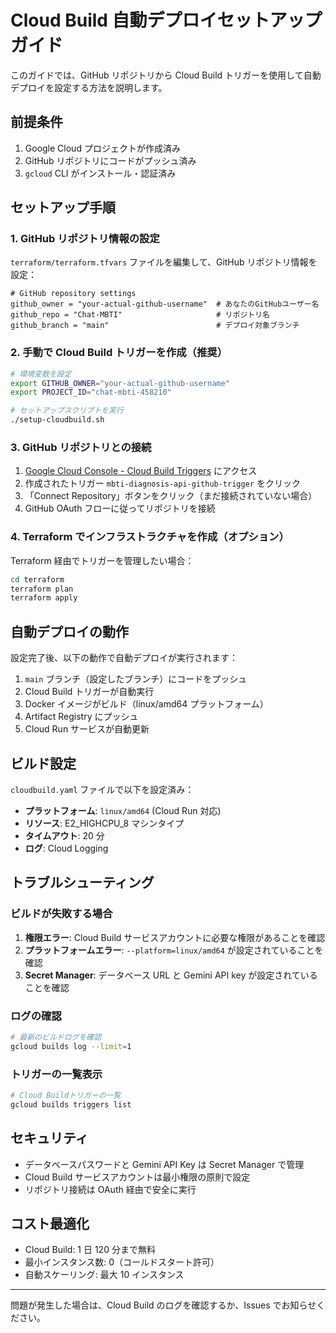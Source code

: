 # Cloud Build 自動デプロイセットアップガイド

このガイドでは、GitHub リポジトリから Cloud Build トリガーを使用して自動デプロイを設定する方法を説明します。

## 前提条件

1. Google Cloud プロジェクトが作成済み
2. GitHub リポジトリにコードがプッシュ済み
3. `gcloud` CLI がインストール・認証済み

## セットアップ手順

### 1. GitHub リポジトリ情報の設定

`terraform/terraform.tfvars` ファイルを編集して、GitHub リポジトリ情報を設定：

```hcl
# GitHub repository settings
github_owner = "your-actual-github-username"  # あなたのGitHubユーザー名
github_repo = "Chat-MBTI"                     # リポジトリ名
github_branch = "main"                        # デプロイ対象ブランチ
```

### 2. 手動で Cloud Build トリガーを作成（推奨）

```bash
# 環境変数を設定
export GITHUB_OWNER="your-actual-github-username"
export PROJECT_ID="chat-mbti-458210"

# セットアップスクリプトを実行
./setup-cloudbuild.sh
```

### 3. GitHub リポジトリとの接続

1. [Google Cloud Console - Cloud Build Triggers](https://console.cloud.google.com/cloud-build/triggers) にアクセス
2. 作成されたトリガー `mbti-diagnosis-api-github-trigger` をクリック
3. 「Connect Repository」ボタンをクリック（まだ接続されていない場合）
4. GitHub OAuth フローに従ってリポジトリを接続

### 4. Terraform でインフラストラクチャを作成（オプション）

Terraform 経由でトリガーを管理したい場合：

```bash
cd terraform
terraform plan
terraform apply
```

## 自動デプロイの動作

設定完了後、以下の動作で自動デプロイが実行されます：

1. `main` ブランチ（設定したブランチ）にコードをプッシュ
2. Cloud Build トリガーが自動実行
3. Docker イメージがビルド（linux/amd64 プラットフォーム）
4. Artifact Registry にプッシュ
5. Cloud Run サービスが自動更新

## ビルド設定

`cloudbuild.yaml` ファイルで以下を設定済み：

- **プラットフォーム**: `linux/amd64` (Cloud Run 対応)
- **リソース**: E2_HIGHCPU_8 マシンタイプ
- **タイムアウト**: 20 分
- **ログ**: Cloud Logging

## トラブルシューティング

### ビルドが失敗する場合

1. **権限エラー**: Cloud Build サービスアカウントに必要な権限があることを確認
2. **プラットフォームエラー**: `--platform=linux/amd64` が設定されていることを確認
3. **Secret Manager**: データベース URL と Gemini API key が設定されていることを確認

### ログの確認

```bash
# 最新のビルドログを確認
gcloud builds log --limit=1
```

### トリガーの一覧表示

```bash
# Cloud Buildトリガーの一覧
gcloud builds triggers list
```

## セキュリティ

- データベースパスワードと Gemini API Key は Secret Manager で管理
- Cloud Build サービスアカウントは最小権限の原則で設定
- リポジトリ接続は OAuth 経由で安全に実行

## コスト最適化

- Cloud Build: 1 日 120 分まで無料
- 最小インスタンス数: 0（コールドスタート許可）
- 自動スケーリング: 最大 10 インスタンス

---

問題が発生した場合は、Cloud Build のログを確認するか、Issues でお知らせください。
